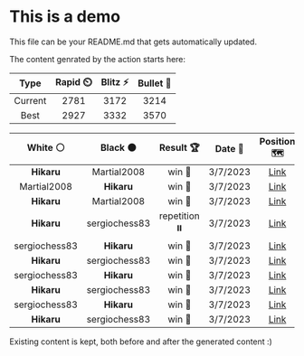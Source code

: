 # This is a demo

This file can be your README.md that gets automatically updated.

The content genrated by the action starts here:

<!--START_SECTION:chessStats-->
<!-- Automatically generated with https://github.com/Balastrong/chess-stats-action -->

| Type | Rapid ⏲️ | Blitz ⚡ | Bullet 🔫 |
|:---:|:---:|:---:|:---:|
| Current | 2781 | 3172 | 3214 |
| Best | 2927 | 3332 | 3570 |

| White ⚪ | Black ⚫ | Result 🏆 | Date 📅 | Position 🗺️ | Type 🕕 |
|:---:|:---:|:---:|:---:|:---:|:---:|
| **Hikaru** | Martial2008 | win 🥇 | 3/7/2023 | <a href="http://www.ee.unb.ca/cgi-bin/tervo/fen.pl?select=k2r4/bp4p1/p1p2p2/P3pP2/6R1/1P1P3p/1qPN3P/2R2Q1K b - -">Link</a> | Blitz |
| Martial2008 | **Hikaru** | win 🥇 | 3/7/2023 | <a href="http://www.ee.unb.ca/cgi-bin/tervo/fen.pl?select=8/5pk1/1p6/p7/P3p3/5q1Q/1P1K2p1/8 w - -">Link</a> | Blitz |
| **Hikaru** | Martial2008 | win 🥇 | 3/7/2023 | <a href="http://www.ee.unb.ca/cgi-bin/tervo/fen.pl?select=r1bqk2r/2p2Nb1/p1np1np1/P3p2p/1p1PP2P/1B6/1PP1NPP1/R1BQK2R b KQkq -">Link</a> | Blitz |
| **Hikaru** | sergiochess83 | repetition ⏸️ | 3/7/2023 | <a href="http://www.ee.unb.ca/cgi-bin/tervo/fen.pl?select=8/8/3k4/1p1Bp1p1/1P1nP1P1/2pP4/8/2K5 w - -">Link</a> | Blitz |
| sergiochess83 | **Hikaru** | win 🥇 | 3/7/2023 | <a href="http://www.ee.unb.ca/cgi-bin/tervo/fen.pl?select=8/4k3/6P1/8/5N2/1r1R1K2/5P2/8 w - -">Link</a> | Blitz |
| **Hikaru** | sergiochess83 | win 🥇 | 3/7/2023 | <a href="http://www.ee.unb.ca/cgi-bin/tervo/fen.pl?select=r2rn2R/p3k3/5p1p/1pp1p2P/3pP3/3P4/PPP1B3/2K3R1 b - -">Link</a> | Blitz |
| sergiochess83 | **Hikaru** | win 🥇 | 3/7/2023 | <a href="http://www.ee.unb.ca/cgi-bin/tervo/fen.pl?select=2r3k1/2q2bp1/p2R1b1p/4pP2/4Pn1P/1pN1Q3/P1N5/3R2K1 w - -">Link</a> | Blitz |
| **Hikaru** | sergiochess83 | win 🥇 | 3/7/2023 | <a href="http://www.ee.unb.ca/cgi-bin/tervo/fen.pl?select=6R1/4b3/r5p1/1p1kp2p/2P1N3/1P1K2PP/8/8 b - -">Link</a> | Blitz |
| sergiochess83 | **Hikaru** | win 🥇 | 3/7/2023 | <a href="http://www.ee.unb.ca/cgi-bin/tervo/fen.pl?select=7R/2R4p/4kpp1/p2p1b2/8/1P2B3/Pq1b1PPP/6K1 w - -">Link</a> | Blitz |
| **Hikaru** | sergiochess83 | win 🥇 | 3/7/2023 | <a href="http://www.ee.unb.ca/cgi-bin/tervo/fen.pl?select=8/RP6/4k3/1r1bp3/5p2/2B5/8/2K5 b - -">Link</a> | Blitz |

<!--END_SECTION:chessStats-->

Existing content is kept, both before and after the generated content :)
